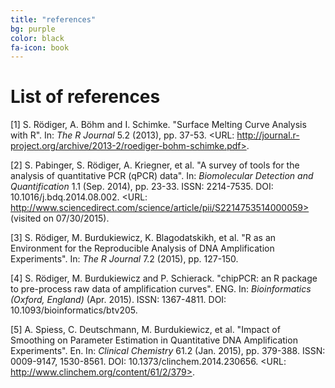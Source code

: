 ```yaml
---
title: "references"
bg: purple
color: black
fa-icon: book
---
```


# List of references
[1] S. Rödiger, A. Böhm and I. Schimke. "Surface Melting Curve
Analysis with R". In: _The R Journal_ 5.2 (2013), pp. 37-53. <URL:
http://journal.r-project.org/archive/2013-2/roediger-bohm-schimke.pdf>.

[2] S. Pabinger, S. Rödiger, A. Kriegner, et al. "A survey of
tools for the analysis of quantitative PCR (qPCR) data". In:
_Biomolecular Detection and Quantification_ 1.1 (Sep. 2014), pp.
23-33. ISSN: 2214-7535. DOI: 10.1016/j.bdq.2014.08.002. <URL:
http://www.sciencedirect.com/science/article/pii/S2214753514000059>
(visited on 07/30/2015).

[3] S. Rödiger, M. Burdukiewicz, K. Blagodatskikh, et al. "R as an
Environment for the Reproducible Analysis of DNA Amplification
Experiments". In: _The R Journal_ 7.2 (2015), pp. 127-150.

[4] S. Rödiger, M. Burdukiewicz and P. Schierack. "chipPCR: an R
package to pre-process raw data of amplification curves". ENG. In:
_Bioinformatics (Oxford, England)_ (Apr. 2015). ISSN: 1367-4811.
DOI: 10.1093/bioinformatics/btv205.

[5] A. Spiess, C. Deutschmann, M. Burdukiewicz, et al. "Impact of
Smoothing on Parameter Estimation in Quantitative DNA
Amplification Experiments". En. In: _Clinical Chemistry_ 61.2
(Jan. 2015), pp. 379-388. ISSN: 0009-9147, 1530-8561. DOI:
10.1373/clinchem.2014.230656. <URL:
http://www.clinchem.org/content/61/2/379>.


